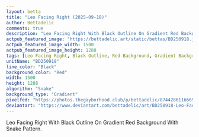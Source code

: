 ```yaml
---
layout: betta
title: "Leo Facing Right (2025-09-18)"
author: Bettadelic
comments: true
description: "Leo Facing Right With Black Outline On Gradient Red Background With Snake Pattern."
actpub_featured_image: "https://bettadelic.art/static/bettas/BD250918.jpg"
actpub_featured_image_width: 1500
actpub_featured_image_height: 1288
tags: [Leo Facing Right, Black Outline, Red Background, Gradient Background Pattern, Snake Pattern, September 2025]
unitName: "BD250918"
line_color: "Black"
background_color: "Red"
width: 1500
height: 1288
algorithm: "Snake"
background_type: "Gradient"
pixelfed: "https://photos.thegayborhood.club/p/bettadelic/874428611666982442"
deviantart: "https://www.deviantart.com/bettadelic/art/BD250918-Leo-Facing-Right-2025-09-18-1243034135"
---
```


Leo Facing Right With Black Outline On Gradient Red Background With Snake Pattern.
